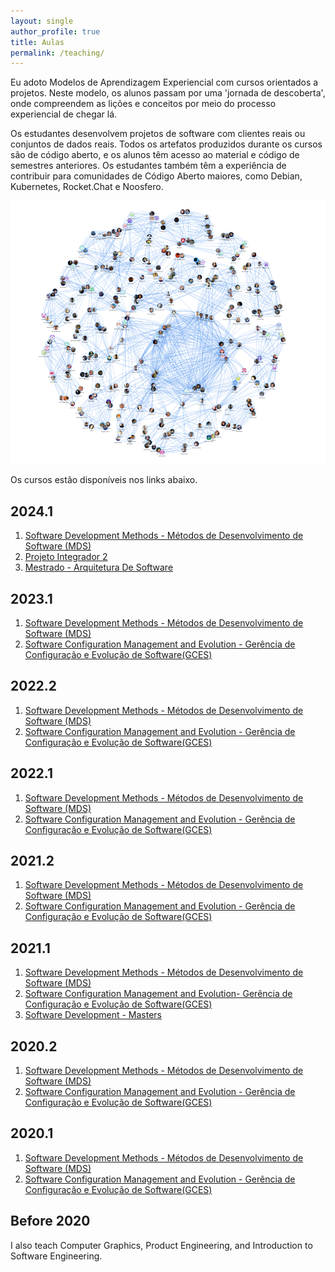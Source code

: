 ```yaml
---
layout: single
author_profile: true
title: Aulas
permalink: /teaching/
---
```


Eu adoto Modelos de Aprendizagem Experiencial com cursos orientados a projetos. Neste modelo, os alunos passam por uma 'jornada de descoberta', onde compreendem as lições e conceitos por meio do processo experiencial de chegar lá.

Os estudantes desenvolvem projetos de software com clientes reais ou conjuntos de dados reais. Todos os artefatos produzidos durante os cursos são de código aberto, e os alunos têm acesso ao material e código de semestres anteriores. Os estudantes também têm a experiência de contribuir para comunidades de Código Aberto maiores, como Debian, Kubernetes, Rocket.Chat e Noosfero.

![Students](/images/gpp_mds.png)


Os cursos estão disponíveis nos links abaixo.


## 2024.1
1. [Software Development Methods - Métodos de Desenvolvimento de Software (MDS)](/teaching/mds)  
1. [Projeto Integrador 2](https://pi2.lappis.rocks)
1. [Mestrado - Arquitetura De Software](/teaching/planoEnsinoarquitetura)  


## 2023.1
1. [Software Development Methods - Métodos de Desenvolvimento de Software (MDS)](/teaching/mds)  
1. [Software Configuration Management and Evolution - Gerência de Configuração e Evolução de Software(GCES)](https://github.com/fga-gces)

## 2022.2 
1. [Software Development Methods - Métodos de Desenvolvimento de Software (MDS)](/teaching/mds)  
1. [Software Configuration Management and Evolution - Gerência de Configuração e Evolução de Software(GCES)](https://github.com/fga-gces)

## 2022.1
1. [Software Development Methods - Métodos de Desenvolvimento de Software (MDS)](/teaching/mds)  
1. [Software Configuration Management and Evolution - Gerência de Configuração e Evolução de Software(GCES)](https://github.com/fga-gces)


## 2021.2 
1. [Software Development Methods - Métodos de Desenvolvimento de Software (MDS)](/teaching/mds)  
1. [Software Configuration Management and Evolution - Gerência de Configuração e Evolução de Software(GCES)](https://github.com/fga-gces)

## 2021.1 
1. [Software Development Methods - Métodos de Desenvolvimento de Software (MDS)](/teaching/mds)
1. [Software Configuration Management and Evolution- Gerência de Configuração e Evolução de Software(GCES)](https://github.com/fga-gces)
1. [Software Development - Masters](https://github.com/PPCA-CS)

## 2020.2 
1. [Software Development Methods - Métodos de Desenvolvimento de Software (MDS)](/teaching/mds)
1. [Software Configuration Management and Evolution - Gerência de Configuração e Evolução de Software(GCES)](https://github.com/fga-gces)

## 2020.1 
1. [Software Development Methods - Métodos de Desenvolvimento de Software (MDS)](/teaching/mds)
1. [Software Configuration Management and Evolution - Gerência de Configuração e Evolução de Software(GCES)](https://github.com/fga-gces)


## Before 2020
I also teach Computer Graphics, Product Engineering, and Introduction to Software Engineering.


